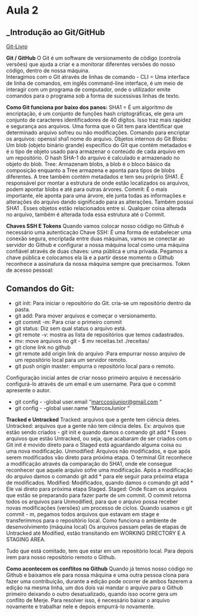 # Aula 2
## _Introdução ao Git/GitHub

[Git-Livro](https://git-scm.com/book/en/v2)

**Git / GitHub**
O Git é um software de versionamento de código (controla versões)  que ajuda a criar e a monitorar diferentes versões do nosso código, dentro de nossa máquina.  
Interagimos com o Git através de linhas de comando - CLI = Uma interface de linha de comandos, em inglês command-line interface, é um meio de interagir com um programa de computador, onde o utilizador emite comandos para o programa sob a forma de sucessivas linhas de texto.


**Como Git funciona por  baixo dos panos:**
SHA1 = É um algoritmo de encriptação, é um conjunto de funções  hash criptográficas, ele gera um conjunto de caracteres identificadores de 40 dígitos. Isso traz mais rapidez e segurança  aos arquivos.
Uma forma que o Git tem para identificar que determinado arquivo sofreu ou não modificações.
Comando para encriptar os arquivos: openssl sha1 nome do arquivo.
Objetos internos do Git
Blobs: Um blob (objeto binário grande) específico do Git que contém metadados e é o tipo de objeto usado para armazenar o conteúdo de cada arquivo em um repositório. O hash SHA-1 do arquivo é calculado e armazenado no objeto do blob. 
Tree: Armazenam blobs, a blob é o bloco básico da composição enquanto a Tree armazena e aponta para tipos de blobs diferentes. A tree também contém metadados e tem seu próprio SHA1. É responsável por montar a estrutura de onde estão localizados os arquivos, podem apontar blobs e até para outras árvores. 
Commit: É o mais importante, ele aponta para uma árvore, ele junta todas as informações e alterações do arquivo dando significado para as alterações. Também possui SHA1 . 
Esses objetos estão relacionados entre si. Qualquer coisa alterada no arquivo, também é alterada toda essa estrutura até o Commit. 

**Chaves SSH E Tokens**
 Quando vamos colocar nosso código no Github é necessário uma autenticação 
Chave SSH: É uma forma de estabelecer uma conexão segura, encriptada entre duas máquinas, vamos se conectar ao servidor do Github e configurar a nossa máquina local como uma máquina confiável através de duas chaves: uma pública e uma privada. Pegamos a chave pública e colocamos ela lá e a partir desse momento o Github reconhece a assinatura da nossa máquina sempre que precisarmos.
Token de acesso pessoal:



## Comandos do Git:


- git init: Para iniciar o repositório do Git. cria-se um repositório dentro da pasta. 
- git add: Para mover arquivos e começar o versionamento.
- git commit -m: Para criar o primeiro commit
- git status: Diz sem qual status o arquivo está.
- git remote -v: mostra as lista de repositórios que temos cadastrados.
- mv: move arquivos no git - $ mv receitas.txt ./receitas/
- git clone link no github
- git remote add origin link do arquivo :Para empurrar nosso arquivo de um repositório local para um servidor remoto. 
- git push origin master: empurra o repositório local para o remoto.

Configuração inicial antes de criar nosso primeiro arquivo é necessário configurá-lo através de um email e um username. Para que o commit apresente o autor. 

 - git config - -global user.email ‘’marccosjjunior@gmail.com “ 
 - git config - -global user.name ‘’MarcosJunior “ 
 
**Tracked e Untracked**
Tracked: arquivos que a gente tem ciência deles. 
Untracked: arquivos que a gente não tem ciência deles. Ex: arquivos que estão sendo criados - git init e quando damos o comando git add * Esses arquivos que estão Untracked, ou seja, que acabaram de ser criados com o Git init é movido direto para o Staged está aguardando alguma coisa ou uma nova modificação.
Unmodified: Arquivos não modificados, e que após serem modificados vão direto para próxima etapa. O terminal Git reconhece a modificação através da comparação do SHA1, onde ele consegue reconhecer que aquele arquivo sofre uma modificação. Após a modificação do arquivo damos o comando git add * para ele seguir para próxima etapa de modificados. 
Modified: Modificados, quando damos o comando git add * Ele vai direto para próxima etapa Staged. 
Staged: Onde ficam os arquivos que estão se preparando para fazer parte de um commit. O commit retorna todos os arquivos para Unmodified, para que o arquivo possa receber novas modificações (versões) um processo de ciclos. 
Quando usamos o git commit - m, pegamos todos arquivos que estavam em stage e transferimmos para o repositório local. 
Como funciona o ambiente de desenvolvimento (máquina local)
Os arquivos passam pelas de etapas de Untracked até Modified, estão transitando em WORKING DIRECTORY E A STAGING AREA. 

Tudo que está comitado, tem que estar em um repositório local. Para depois irem para nosso repositório remoto o Github.

**Como acontecem os conflitos no Github**
Quando já temos nosso código no Github e baixamos ele para nossa máquina e uma outra pessoa clona para fazer uma contribuição, durante a edição pode ocorrer de ambos fazerem a edição na mesma linha, um dos dois vai mandar o arquivo para o Github primeiro deixando o outro desatualizado, quando isso ocorre gera um conflito de Merje. Para resolver isso, é necessário baixar o arquivo novamente e trabalhar nele e depois empurrá-lo novamente. 













